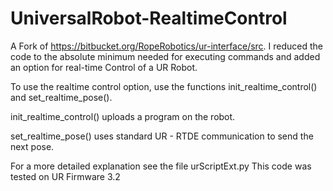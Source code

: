 # UniversalRobot-RealtimeControl
A Fork of https://bitbucket.org/RopeRobotics/ur-interface/src. I reduced the code to the absolute minimum needed for executing commands and added an option for real-time Control of a UR Robot. 

To use the realtime control option, use the functions init_realtime_control() and set_realtime_pose().

init_realtime_control() uploads a program on the robot.

set_realtime_pose() uses standard UR - RTDE communication to send the next pose. 

For a more detailed explanation see the file urScriptExt.py
This code was tested on UR Firmware 3.2
